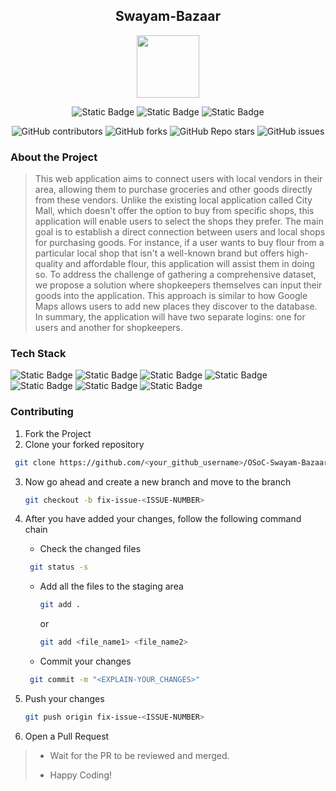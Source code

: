 <div align='center'>

## Swayam-Bazaar

<img src='https://github.com/upes-open/Git-WorkShop/assets/101355193/b9315c8e-5aaa-438e-ab5a-48b25571dc90' width=100>

![Static Badge](https://img.shields.io/badge/Discord-202020?logo=discord&logoColor=%235865F2&link=http%3A%2F%2Fdiscord.gg%2F2rnWsvkX) ![Static Badge](https://img.shields.io/badge/Twitter-202020?logo=twitter&logoColor=%231DA1F2&link=https%3A%2F%2Ftwitter.com%2FUpesOpen) ![Static Badge](https://img.shields.io/badge/Instagram-202020?logo=instagram&logoColor=%23E4405F&link=https%3A%2F%2Fwww.instagram.com%2Fupesopen_%2F)



![GitHub contributors](https://img.shields.io/github/contributors/upes-open/OSoc-Swayam-Bazaar)
![GitHub forks](https://img.shields.io/github/forks/upes-open/OSoc-Swayam-Bazaar)
![GitHub Repo stars](https://img.shields.io/github/stars/upes-open/OSoc-Swayam-Bazaar)
![GitHub issues](https://img.shields.io/github/issues/upes-open/OSoc-Swayam-Bazaar)


</div>

### About the Project
> This web application aims to connect users with local vendors in their area, allowing them to purchase groceries and other goods directly from these vendors. Unlike the existing local application called City Mall, which doesn't offer the option to buy from specific shops, this application will enable users to select the shops they prefer. The main goal is to establish a direct connection between users and local shops for purchasing goods. For instance, if a user wants to buy flour from a particular local shop that isn't a well-known brand but offers high-quality and affordable flour, this application will assist them in doing so. To address the challenge of gathering a comprehensive dataset, we propose a solution where shopkeepers themselves can input their goods into the application. This approach is similar to how Google Maps allows users to add new places they discover to the database. In summary, the application will have two separate logins: one for users and another for shopkeepers.

### Tech Stack

![Static Badge](https://img.shields.io/badge/NodeJS-101010?logo=nodedotjs&logoColor=%23339933) ![Static Badge](https://img.shields.io/badge/MongoDB-101010?logo=mongodb&logoColor=%2347A248) ![Static Badge](https://img.shields.io/badge/ReactJS-101010?logo=react&logoColor=%2361DAFB) ![Static Badge](https://img.shields.io/badge/HTML-101010?logo=html5&logoColor=%23E34F26) ![Static Badge](https://img.shields.io/badge/JavaScript-101010?logo=javascript&logoColor=%23F7DF1E) ![Static Badge](https://img.shields.io/badge/Docker-101010?logo=docker&logoColor=%232496ED) ![Static Badge](https://img.shields.io/badge/CSS-202020?logo=css3&logoColor=%231572B6)


### Contributing

1. Fork the Project
2. Clone your forked repository

```sh
 git clone https://github.com/<your_github_username>/OSoC-Swayam-Bazaar.git
```
3. Now go ahead and create a new branch and move to the branch
   ```sh
   git checkout -b fix-issue-<ISSUE-NUMBER>
   ```
4. After you have added your changes, follow the following command chain
   * Check the changed files
    ```sh
     git status -s
     ```

   * Add all the files to the staging area
      ```sh
     git add .
     ```
     or
     ```sh
     git add <file_name1> <file_name2>
     ```
   * Commit your changes
    ```sh
     git commit -m "<EXPLAIN-YOUR_CHANGES>"
     ```
5. Push your changes
   ```sh
   git push origin fix-issue-<ISSUE-NUMBER>
   ```
6. Open a Pull Request 
>
> * Wait for the PR to be reviewed and merged.
>
> * Happy Coding!

